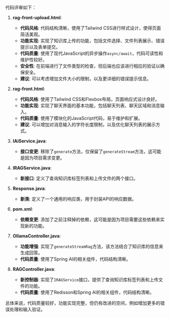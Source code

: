 代码评审如下：

1. **rag-front-upload.html**:
    - **代码风格**: 代码结构清晰，使用了Tailwind CSS进行样式设计，使得页面简洁美观。
    - **功能实现**: 实现了知识库上传的功能，包括文件选择、文件列表展示、错误提示以及表单提交。
    - **代码质量**: 使用了现代JavaScript的异步操作`async/await`，代码可读性和维护性较好。
    - **安全性**: 在前端进行了文件类型的检查，但后端也应该进行相应的验证以确保安全。
    - **建议**: 可以考虑增加文件大小的限制，以及更详细的错误提示信息。

2. **rag-front.html**:
    - **代码风格**: 使用了Tailwind CSS和Flexbox布局，页面响应式设计良好。
    - **功能实现**: 实现了聊天界面的基本功能，包括聊天列表、聊天区域和消息输入。
    - **代码质量**: 使用了模块化的JavaScript代码，易于维护和扩展。
    - **建议**: 可以增加对消息输入的字符长度限制，以及优化聊天列表的展示方式。

3. **IAiService.java**:
    - **接口变更**: 移除了`generate`方法，仅保留了`generateStream`方法，这可能是因为项目需求变更。

4. **IRAGService.java**:
    - **新接口**: 定义了查询知识库标签列表和上传文件的两个接口。

5. **Response.java**:
    - **新类**: 定义了一个通用的响应类，用于封装API的响应数据。

6. **pom.xml**:
    - **依赖变更**: 添加了之前注释掉的依赖，这可能是因为项目需要这些依赖来实现新的功能。

7. **OllamaController.java**:
    - **功能增强**: 实现了`generateStreamRag`方法，该方法结合了知识库的信息来生成回答。
    - **代码质量**: 使用了Spring AI的相关组件，代码结构清晰。

8. **RAGController.java**:
    - **新控制器**: 实现了`IRAGService`接口，提供了查询知识库标签列表和上传文件的功能。
    - **代码质量**: 使用了Redisson和Spring AI的相关组件，代码结构清晰。

总体来说，代码质量较好，功能实现完整，但仍有改进的空间，例如增加更多的错误处理和输入验证。